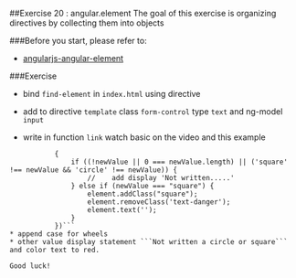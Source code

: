 ##Exercise 20 : angular.element
The goal of this exercise is organizing directives by collecting them into objects

###Before you start, please refer to:
* [angularjs-angular-element](https://egghead.io/lessons/angularjs-angular-element)

###Exercise
* bind ```find-element```  in ```index.html``` using directive
* add to directive ```template``` class ```form-control``` type ```text``` and ng-model ```input```

* write in function ```link``` watch basic on the video and this example
```        scope.$watch("input", function (newValue)
           {
               if ((!newValue || 0 === newValue.length) || ('square' !== newValue && 'circle' !== newValue)) {
                   //    add display 'Not written.....'
               } else if (newValue === "square") {
                   element.addClass("square");
                   element.removeClass('text-danger');
                   element.text('');
               }
           })```
* append case for wheels
* other value display statement ```Not written a circle or square``` and color text to red.

Good luck!